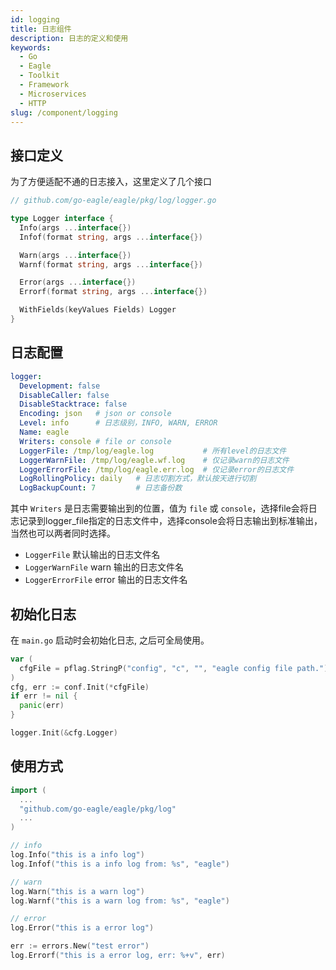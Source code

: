 ```yaml
---
id: logging
title: 日志组件
description: 日志的定义和使用
keywords:
  - Go
  - Eagle
  - Toolkit
  - Framework
  - Microservices
  - HTTP
slug: /component/logging
---
```


## 接口定义

为了方便适配不通的日志接入，这里定义了几个接口

```go
// github.com/go-eagle/eagle/pkg/log/logger.go

type Logger interface {
  Info(args ...interface{})
  Infof(format string, args ...interface{})

  Warn(args ...interface{})
  Warnf(format string, args ...interface{})

  Error(args ...interface{})
  Errorf(format string, args ...interface{})

  WithFields(keyValues Fields) Logger
}
```

## 日志配置

```yaml
logger:
  Development: false
  DisableCaller: false
  DisableStacktrace: false
  Encoding: json   # json or console
  Level: info      # 日志级别，INFO, WARN, ERROR
  Name: eagle
  Writers: console # file or console
  LoggerFile: /tmp/log/eagle.log           # 所有level的日志文件
  LoggerWarnFile: /tmp/log/eagle.wf.log    # 仅记录warn的日志文件
  LoggerErrorFile: /tmp/log/eagle.err.log  # 仅记录error的日志文件
  LogRollingPolicy: daily   # 日志切割方式，默认按天进行切割
  LogBackupCount: 7         # 日志备份数
```

其中 `Writers` 是日志需要输出到的位置，值为 `file` 或 `console`，选择file会将日志记录到logger_file指定的日志文件中，选择console会将日志输出到标准输出，当然也可以两者同时选择。

- `LoggerFile` 默认输出的日志文件名
- `LoggerWarnFile` warn 输出的日志文件名
- `LoggerErrorFile` error 输出的日志文件名


## 初始化日志

在 `main.go` 启动时会初始化日志, 之后可全局使用。

```go
var (
  cfgFile = pflag.StringP("config", "c", "", "eagle config file path.")
)
cfg, err := conf.Init(*cfgFile)
if err != nil {
  panic(err)
}

logger.Init(&cfg.Logger)
```

## 使用方式

```go
import (
  ...
  "github.com/go-eagle/eagle/pkg/log"
  ...
)

// info
log.Info("this is a info log")
log.Infof("this is a info log from: %s", "eagle")

// warn
log.Warn("this is a warn log")
log.Warnf("this is a warn log from: %s", "eagle")

// error
log.Error("this is a error log")

err := errors.New("test error")
log.Errorf("this is a error log, err: %+v", err)

```
